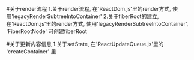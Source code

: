 

#关于render流程
1.关于render流程, 在'ReactDom.js'里的render方式, 使用'legacyRenderSubtreeIntoContainer'
2.关于fiberRoot的建立, 在'ReactDom.js'里的render方式, 使用'legacyRenderSubtreeIntoContainer', 'FiberRootNode'
可创建fiberRoot


#关于更新内容信息
1.关于setState, 在'ReactUpdateQueue.js'里的 'createContainer' 里